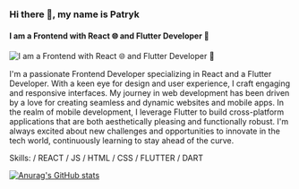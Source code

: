 ### Hi there 👋, my name is Patryk
#### I am a Frontend with React 🌐 and Flutter Developer 📱
![I am a Frontend with React 🌐 and Flutter Developer 📱](https://miro.medium.com/v2/resize:fit:1400/1*R-twmFW5KUTgZsOGlcYoWQ.png)

I'm a passionate Frontend Developer specializing in React and a  Flutter Developer. With a keen eye for design and user experience, I craft engaging and responsive interfaces. My journey in web development has been driven by a love for creating seamless and dynamic websites and mobile apps. In the realm of mobile development, I leverage Flutter to build cross-platform applications that are both aesthetically pleasing and functionally robust. I'm always excited about new challenges and opportunities to innovate in the tech world, continuously learning to stay ahead of the curve.

Skills:  / REACT / JS / HTML / CSS / FLUTTER / DART

[![Anurag's GitHub stats](https://github-readme-stats.vercel.app/api?username=anuraghazra&show_icons=true)](https://github.com/anuraghazra/github-readme-stats)




<!--
**patrykbarszczewskii/patrykbarszczewskii** is a ✨ _special_ ✨ repository because its `README.md` (this file) appears on your GitHub profile.

Here are some ideas to get you started:

- 🔭 I’m currently working on ...
- 🌱 I’m currently learning ...
- 👯 I’m looking to collaborate on ...
- 🤔 I’m looking for help with ...
- 💬 Ask me about ...
- 📫 How to reach me: ...
- 😄 Pronouns: ...
- ⚡ Fun fact: ...
-->
